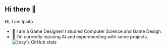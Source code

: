 ## Hi there 👋

Hi, I am Ipsita
- 🔭 I am a Game Designer! I studied Computer Science and Game Design.
- 🌱 I’m currently learning AI and experimenting with some projects.
![Ipsy's GitHub stats](https://github-readme-stats.vercel.app/api?username=anuraghazra&theme=dark&show_icons=true)
